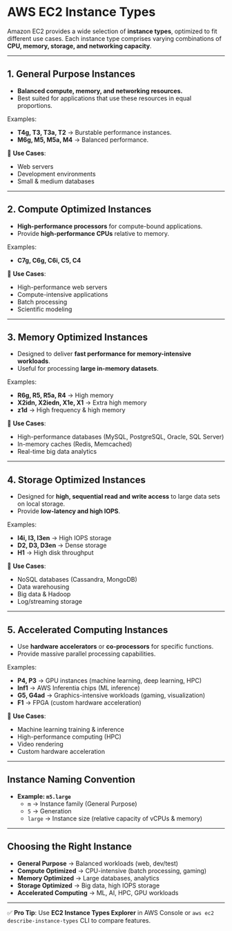 # AWS EC2 Instance Types

Amazon EC2 provides a wide selection of **instance types**, optimized to fit different use cases. Each instance type comprises varying combinations of **CPU, memory, storage, and networking capacity**.

---

## 1. General Purpose Instances
- **Balanced compute, memory, and networking resources.**
- Best suited for applications that use these resources in equal proportions.

Examples:
- **T4g, T3, T3a, T2** → Burstable performance instances.
- **M6g, M5, M5a, M4** → Balanced performance.

📌 **Use Cases**:
- Web servers
- Development environments
- Small & medium databases

---

## 2. Compute Optimized Instances
- **High-performance processors** for compute-bound applications.
- Provide **high-performance CPUs** relative to memory.

Examples:
- **C7g, C6g, C6i, C5, C4**

📌 **Use Cases**:
- High-performance web servers
- Compute-intensive applications
- Batch processing
- Scientific modeling

---

## 3. Memory Optimized Instances
- Designed to deliver **fast performance for memory-intensive workloads**.
- Useful for processing **large in-memory datasets**.

Examples:
- **R6g, R5, R5a, R4** → High memory
- **X2idn, X2iedn, X1e, X1** → Extra high memory
- **z1d** → High frequency & high memory

📌 **Use Cases**:
- High-performance databases (MySQL, PostgreSQL, Oracle, SQL Server)
- In-memory caches (Redis, Memcached)
- Real-time big data analytics

---

## 4. Storage Optimized Instances
- Designed for **high, sequential read and write access** to large data sets on local storage.
- Provide **low-latency and high IOPS**.

Examples:
- **I4i, I3, I3en** → High IOPS storage
- **D2, D3, D3en** → Dense storage
- **H1** → High disk throughput

📌 **Use Cases**:
- NoSQL databases (Cassandra, MongoDB)
- Data warehousing
- Big data & Hadoop
- Log/streaming storage

---

## 5. Accelerated Computing Instances
- Use **hardware accelerators** or **co-processors** for specific functions.
- Provide massive parallel processing capabilities.

Examples:
- **P4, P3** → GPU instances (machine learning, deep learning, HPC)
- **Inf1** → AWS Inferentia chips (ML inference)
- **G5, G4ad** → Graphics-intensive workloads (gaming, visualization)
- **F1** → FPGA (custom hardware acceleration)

📌 **Use Cases**:
- Machine learning training & inference
- High-performance computing (HPC)
- Video rendering
- Custom hardware acceleration

---

## Instance Naming Convention
- **Example: `m5.large`**
  - `m` → Instance family (General Purpose)
  - `5` → Generation
  - `large` → Instance size (relative capacity of vCPUs & memory)

---

## Choosing the Right Instance
- **General Purpose** → Balanced workloads (web, dev/test)
- **Compute Optimized** → CPU-intensive (batch processing, gaming)
- **Memory Optimized** → Large databases, analytics
- **Storage Optimized** → Big data, high IOPS storage
- **Accelerated Computing** → ML, AI, HPC, GPU workloads

---

✅ **Pro Tip**: Use **EC2 Instance Types Explorer** in AWS Console or `aws ec2 describe-instance-types` CLI to compare features.

